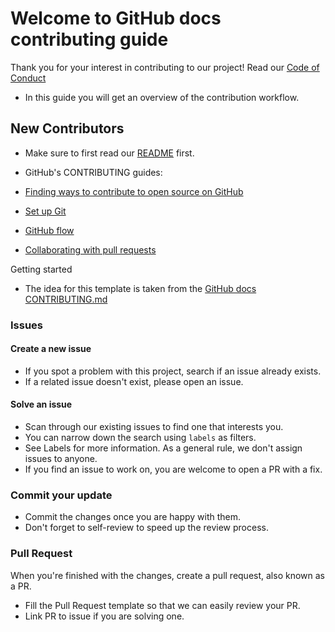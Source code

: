 <!-- CONTRIBUTING RULES AND GUIDELINES WHEN DEVELOPING IN THIS REPOSITORY -->
<!-- Template by Zakrok09 (https://github.com/zakrok09) -->
<!-- member of TeamPraxidike (https://github.com/TeamPraxidike) -->

# Welcome to GitHub docs contributing guide <!-- omit in toc -->

Thank you for your interest in contributing to our project! Read our [Code of Conduct](CODE_OF_CONDUCT.md)

- In this guide you will get an overview of the contribution workflow.

## New Contributors

- Make sure to first read our [README](README.md) first.

- GitHub's CONTRIBUTING guides:

- [Finding ways to contribute to open source on GitHub](https://docs.github.com/en/get-started/exploring-projects-on-github/finding-ways-to-contribute-to-open-source-on-github)
- [Set up Git](https://docs.github.com/en/get-started/quickstart/set-up-git)
- [GitHub flow](https://docs.github.com/en/get-started/quickstart/github-flow)
- [Collaborating with pull requests](https://docs.github.com/en/github/collaborating-with-pull-requests)

Getting started

- The idea for this template is taken from the [GitHub docs CONTRIBUTING.md](https://github.com/github/docs/blob/main/CONTRIBUTING.md)

### Issues

#### Create a new issue

- If you spot a problem with this project, search if an issue already exists.
- If a related issue doesn't exist, please open an issue.

#### Solve an issue

- Scan through our existing issues to find one that interests you.
- You can narrow down the search using `labels` as filters.
- See Labels for more information. As a general rule, we don't assign issues to anyone.
- If you find an issue to work on, you are welcome to open a PR with a fix.

### Commit your update

- Commit the changes once you are happy with them.
- Don't forget to self-review to speed up the review process.

### Pull Request

When you're finished with the changes, create a pull request, also known as a PR.

- Fill the Pull Request template so that we can easily review your PR.
- Link PR to issue if you are solving one.
